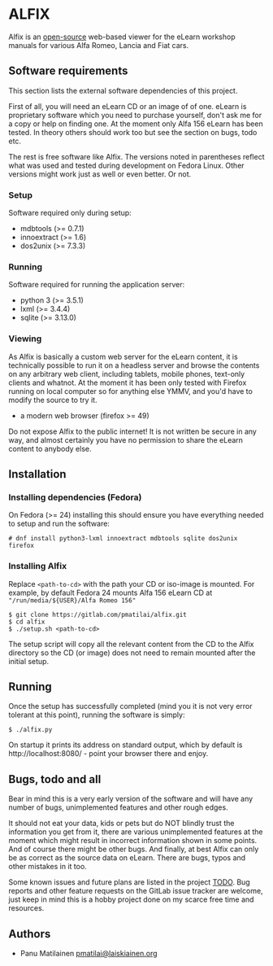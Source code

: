 # ALFIX #

Alfix is an [open-source](COPYING.md) web-based viewer for the eLearn
workshop manuals for various Alfa Romeo, Lancia and Fiat cars.

## Software requirements ##

This section lists the external software dependencies of this project.

First of all, you will need an eLearn CD or an image of of one.
eLearn is proprietary software which you need to purchase yourself,
don't ask me for a copy or help on finding one. At the moment only
Alfa 156 eLearn has been tested. In theory others should work too
but see the section on bugs, todo etc.

The rest is free software like Alfix. The versions noted in parentheses
reflect what was used and tested during development on Fedora Linux.
Other versions might work just as well or even better. Or not.

### Setup ###

Software required only during setup:

* mdbtools  (>= 0.7.1)
* innoextract (>= 1.6)
* dos2unix (>= 7.3.3)

### Running ###

Software required for running the application server:

* python 3 (>= 3.5.1)
* lxml (>= 3.4.4)
* sqlite (>= 3.13.0)

### Viewing ###

As Alfix is basically a custom web server for the eLearn content,
it is technically possible to run it on a headless server and browse the
contents on any arbitrary web client, including tablets, mobile phones,
text-only clients and whatnot. At the moment it has been only tested
with Firefox running on local computer so for anything else YMMV,
and you'd have to modify the source to try it.

* a modern web browser (firefox >= 49)

Do not expose Alfix to the public internet! It is not written 
be secure in any way, and almost certainly you have no permission to
share the eLearn content to anybody else.

## Installation ##

### Installing dependencies (Fedora)
On Fedora (>= 24) installing this should ensure you have everything
needed to setup and run the software:

    # dnf install python3-lxml innoextract mdbtools sqlite dos2unix firefox

### Installing Alfix

Replace `<path-to-cd>` with the path your CD or iso-image is mounted.
For example, by default Fedora 24 mounts Alfa 156 eLearn CD at
`"/run/media/${USER}/Alfa Romeo 156"`

    $ git clone https://gitlab.com/pmatilai/alfix.git
    $ cd alfix
    $ ./setup.sh <path-to-cd>

The setup script will copy all the relevant content from the CD to
the Alfix directory so the CD (or image) does not need to remain mounted
after the initial setup.

## Running ##

Once the setup has successfully completed (mind you it is not very
error tolerant at this point), running the software is simply:

    $ ./alfix.py

On startup it prints its address on standard output, which by default is
http://localhost:8080/ - point your browser there and enjoy.

## Bugs, todo and all ##

Bear in mind this is a very early version of the software and
will have any number of bugs, unimplemented features and other rough
edges. 

It should not eat your data, kids or pets but do NOT blindly trust
the information you get from it, there are various unimplemented
features at the moment which might result in incorrect information
shown in some points. And of course there might be other bugs.
And finally, at best Alfix can only be as correct as the source data
on eLearn. There are bugs, typos and other mistakes in it too.

Some known issues and future plans are listed in the project [TODO](TODO.md).
Bug reports and other feature requests on the GitLab issue tracker are
welcome, just keep in mind this is a hobby project done on my scarce
free time and resources.

## Authors

* Panu Matilainen <pmatilai@laiskiainen.org>

